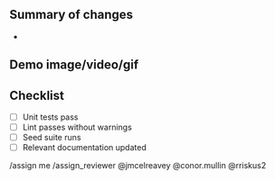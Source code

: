 ## Summary of changes

-

## Demo image/video/gif

## Checklist

- [ ] Unit tests pass
- [ ] Lint passes without warnings
- [ ] Seed suite runs
- [ ] Relevant documentation updated

/assign me
/assign_reviewer @jmcelreavey @conor.mullin @rriskus2
